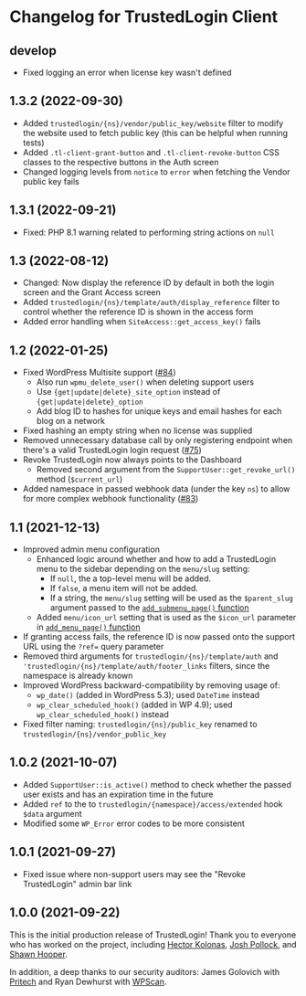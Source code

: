 # Changelog for TrustedLogin Client

## develop

- Fixed logging an error when license key wasn't defined

## 1.3.2 (2022-09-30)

- Added `trustedlogin/{ns}/vendor/public_key/website` filter to modify the website used to fetch public key (this can be helpful when running tests)
- Added `.tl-client-grant-button` and `.tl-client-revoke-button` CSS classes to the respective buttons in the Auth screen
- Changed logging levels from `notice` to `error` when fetching the Vendor public key fails

## 1.3.1 (2022-09-21)

- Fixed: PHP 8.1 warning related to performing string actions on `null`

## 1.3 (2022-08-12)

- Changed: Now display the reference ID by default in both the login screen and the Grant Access screen
- Added `trustedlogin/{ns}/template/auth/display_reference` filter to control whether the reference ID is shown in the access form
- Added error handling when `SiteAccess::get_access_key()` fails

## 1.2 (2022-01-25)

- Fixed WordPress Multisite support  ([#84](https://github.com/trustedlogin/client/issues/84))
  - Also run `wpmu_delete_user()` when deleting support users
  - Use `{get|update|delete}_site_option` instead of `{get|update|delete}_option`
  - Add blog ID to hashes for unique keys and email hashes for each blog on a network
- Fixed hashing an empty string when no license was supplied
- Removed unnecessary database call by only registering endpoint when there's a valid TrustedLogin login request ([#75](https://github.com/trustedlogin/client/issues/75))
- Revoke TrustedLogin now always points to the Dashboard
  - Removed second argument from the `SupportUser::get_revoke_url()` method (`$current_url`)
- Added namespace in passed webhook data (under the key `ns`) to allow for more complex webhook functionality ([#83](https://github.com/trustedlogin/client/issues/83))

## 1.1 (2021-12-13)

- Improved admin menu configuration
  - Enhanced logic around whether and how to add a TrustedLogin menu to the sidebar depending on the `menu/slug` setting:
    - If `null`, the a top-level menu will be added.
    - If `false`, a menu item will not be added.
    - If a string, the `menu/slug` setting will be used as the `$parent_slug` argument passed to the [`add_submenu_page()` function](https://developer.wordpress.org/reference/functions/add_submenu_page/)
  - Added `menu/icon_url` setting that is used as the `$icon_url` parameter in [`add_menu_page()` function](https://developer.wordpress.org/reference/functions/add_menu_page/)
- If granting access fails, the reference ID is now passed onto the support URL using the `?ref=` query parameter
- Removed third arguments for `trustedlogin/{ns}/template/auth` and `'trustedlogin/{ns}/template/auth/footer_links` filters, since the namespace is already known
- Improved WordPress backward-compatibility by removing usage of:
  - `wp_date()` (added in WordPress 5.3); used `DateTime` instead
  - `wp_clear_scheduled_hook()` (added in WP 4.9); used `wp_clear_scheduled_hook()` instead
- Fixed filter naming: `trustedlogin/{ns}/public_key` renamed to `trustedlogin/{ns}/vendor_public_key`

## 1.0.2 (2021-10-07)

- Added `SupportUser::is_active()` method to check whether the passed user exists and has an expiration time in the future
- Added `ref` to the to `trustedlogin/{namespace}/access/extended` hook `$data` argument
- Modified some `WP_Error` error codes to be more consistent

## 1.0.1 (2021-09-27)

- Fixed issue where non-support users may see the "Revoke TrustedLogin" admin bar link

## 1.0.0 (2021-09-22)

This is the initial production release of TrustedLogin! Thank you to everyone who has worked on the project, including [Hector Kolonas](https://github.com/inztinkt), [Josh Pollock](https://github.com/Shelob9), and [Shawn Hooper](https://github.com/shawnhooper).

In addition, a deep thanks to our security auditors: James Golovich with [Pritech](https://www.pritect.net) and Ryan Dewhurst with [WPScan](https://wpscan.com).
